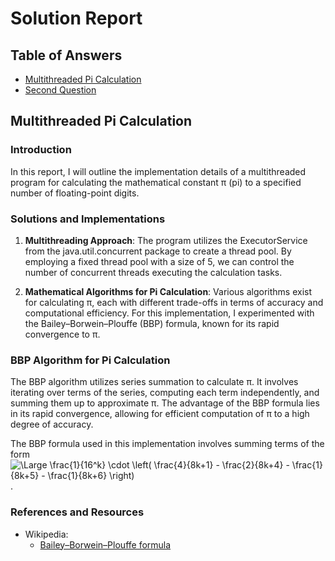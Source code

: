 # Solution Report

## Table of Answers
- [Multithreaded Pi Calculation](#Multithreaded-Pi-Calculation)
- [Second Question](#Second-Question)

## Multithreaded Pi Calculation 

### Introduction
In this report, I will outline the implementation details of a multithreaded program for calculating the mathematical constant π (pi) to a specified number of floating-point digits.

### Solutions and Implementations
1. **Multithreading Approach**: The program utilizes the ExecutorService from the java.util.concurrent package to create a thread pool. By employing a fixed thread pool with a size of 5, we can control the number of concurrent threads executing the calculation tasks.

2. **Mathematical Algorithms for Pi Calculation**: Various algorithms exist for calculating π, each with different trade-offs in terms of accuracy and computational efficiency. For this implementation, I experimented with the Bailey–Borwein–Plouffe (BBP) formula, known for its rapid convergence to π.

### BBP Algorithm for Pi Calculation
The BBP algorithm utilizes series summation to calculate π. It involves iterating over terms of the series, computing each term independently, and summing them up to approximate π. The advantage of the BBP formula lies in its rapid convergence, allowing for efficient computation of π to a high degree of accuracy.

The BBP formula used in this implementation involves summing terms of the form <img src="https://latex.codecogs.com/svg.latex?\Large&space;\frac{1}{16^k} \cdot \left( \frac{4}{8k+1} - \frac{2}{8k+4} - \frac{1}{8k+5} - \frac{1}{8k+6} \right)" title="\Large \frac{1}{16^k} \cdot \left( \frac{4}{8k+1} - \frac{2}{8k+4} - \frac{1}{8k+5} - \frac{1}{8k+6} \right)" />.

### References and Resources
- Wikipedia:
    - [Bailey–Borwein–Plouffe formula](https://en.wikipedia.org/wiki/Bailey%E2%80%93Borwein%E2%80%93Plouffe_formula)

